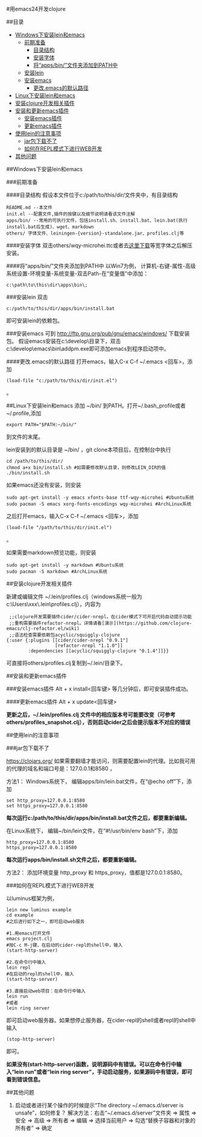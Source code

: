 ﻿#用emacs24开发clojure

##目录
- [Windows下安装lein和emacs](#windows-install-lein-emacs)
    - [前期准备](#preparation)
        - [目录结构](#folder-structure)
        - [安装字体](#install-font)
        - [将“apps/bin/”文件夹添加到PATH中](#add-to-path)
    - [安装lein](#install-lein)
    - [安装emacs](#install-emacs)
        - [更改.emacs的默认路径](#change-emacs-init)
- [Linux下安装lein和emacs](#linux-install-lein-emacs)
- [安装clojure开发相关插件](#install-clojure-profiles)
- [安装和更新emacs插件](#emacs-plugins)
    - [安装emacs插件](#install-emacs-plugins)
    - [更新emacs插件](#update-emacs-plugins)
- [使用lein的注意事项](#lein-notice)
    - [jar包下载不了](#jar-cannot-download)
    - [如何在REPL模式下进行WEB开发](#repl-web)
- [其他问题](#other-problem)

##<a name="windows-install-lein-emacs"/>Windows下安装lein和emacs

###<a name="preparation"/>前期准备

####<a name="folder-structure"/>目录结构
假设本文件位于c:/path/to/this/dir/文件夹中，有目录结构

    README.md --本文件
    init.el --配置文件,插件的按键以及细节说明请看该文件注解
    apps/bin/ --常用的可执行文件，包括install.sh、install.bat、lein.bat(执行install.bat后生成)、wget、markdown
    others/ 字体文件、leiningen-{version}-standalone.jar、profiles.clj等


####<a name="install-font"/>安装字体
双击others/wqy-microhei.ttc或者去[这里下载](http://sourceforge.net/projects/wqy/files/wqy-microhei/)等宽字体之后解压安装。

####<a name="add-to-path"/>将“apps/bin/”文件夹添加到PATH中
以Win7为例，
计算机-右键-属性-高级系统设置-环境变量-系统变量-双击Path-在“变量值”中添加：

    c:\path\to\this\dir\apps\bin\;

###<a name="install-lein"/>安装lein
双击

    c:/path/to/this/dir/apps/bin/install.bat

即可安装lein的依赖包。


###<a name="install-emacs"/>安装emacs
可到 http://ftp.gnu.org/pub/gnu/emacs/windows/ 下载安装包。
假设emacs安装在c:\develop\目录下，双击c:\develop\emacs\bin\addpm.exe即可添加emacs到程序启动项中。

####<a name="change-emacs-init"/>更改.emacs的默认路径
打开emacs，输入C-x C-f ~/.emacs <回车>，添加

    (load-file "c:/path/to/this/dir/init.el")

。


##<a name="linux-install-lein-emacs"/>Linux下安装lein和emacs
添加 ~/bin/ 到PATH。打开~/.bash_profile或者~/.profile,添加

	export PATH="$PATH:~/bin/"

到文件的末尾。

lein安装到的默认目录是 ~/bin/ ，git clone本项目后，在控制台中执行

	cd /path/to/this/dir/
	chmod a+x bin/install.sh #如需要修改默认目录，则修改LEIN_DIR的值
	./bin/install.sh


如果emacs还没有安装，则安装

	sudo apt-get install -y emacs xfonts-base ttf-wqy-microhei #Ubuntu系统
	sudo pacman -S emacs xorg-fonts-encodings wqy-microhei #ArchLinux系统


之后打开emacs，输入C-x C-f ~/.emacs <回车>，添加

    (load-file "/path/to/this/dir/init.el")

。


如果需要markdown预览功能，则安装

	sudo apt-get install -y markdown #Ubuntu系统
	sudo pacman -S markdown #ArchLinux系统


##<a name="install-clojure-profiles"/>安装clojure开发相关插件

新建或编辑文件 ~/.lein/profiles.clj（windows系统一般为c:\Users\xxx\\.lein\profiles.clj），内容为

     ;;clojure开发需要插件cider/cider-nrepl。在cider模式下可开启代码自动提示功能
     ;;重构需要插件refactor-nrepl。详情请看[演示](https://github.com/clojure-emacs/clj-refactor.el/wiki)
     ;;语法检查需要依赖包acyclic/squiggly-clojure
	{:user {:plugins [[cider/cider-nrepl "0.9.1"]
	                  [refactor-nrepl "1.1.0"]]
	        :dependencies [[acyclic/squiggly-clojure "0.1.4"]]}}

可直接将others/profiles.clj复制到~/.lein/目录下。


##<a name="emacs-plugins"/>安装和更新emacs插件

###<a name="update-emacs-plugins"/>安装emacs插件
Alt + x install<回车键>
等几分钟后，即可安装插件成功。

####<a name="update-emacs-plugins"/>更新emacs插件
Alt + x update<回车键>

**更新之后，~/.lein/profiles.clj 文件中的相应版本号可能要改变（可参考others/profiles_snapshot.clj），否则启动cider之后会提示版本不对应的错误**


##<a name="lein-notice"/>使用lein的注意事项

###<a name="jar-cannot-download"/>jar包下载不了

https://clojars.org/ 如果需要翻墙才能访问，则需要配置lein的代理。比如我可用的代理的域名和端口号是：127.0.0.1和8580 ，

方法1：
Windows系统下，
编辑apps/bin/lein.bat文件，在“@echo off”下，添加

    set http_proxy=127.0.0.1:8580
    set https_proxy=127.0.0.1:8580

**每次运行c:/path/to/this/dir/apps/bin/install.bat文件之后，都要重新编辑。**

在Linux系统下，
编辑~/bin/lein文件，在“#!/usr/bin/env bash”下，添加

	http_proxy=127.0.0.1:8580
	https_proxy=127.0.0.1:8580

**每次运行apps/bin/install.sh文件之后，都要重新编辑。**

方法2：
添加环境变量 http_proxy 和 https_proxy，值都是127.0.0.1:8580。


###<a name="repl-web"/>如何在REPL模式下进行WEB开发

以luminus框架为例，

	lein new luminus example
	cd example
	#之后进行如下之一，即可启动web服务

	#1.用emacs打开文件
	emacs project.clj
	#按C-c M-j键，在启动的cider-repl的shell中，输入
	(start-http-server)

	#2.在命令行中输入
	lein repl
	#在启动的repl的shell中，输入
	(start-http-server)

	#3.直接启动web项目：在命令行中输入
	lein run
	#或者
	lein ring server

即可启动web服务器。如果想停止服务器，在cider-repl的shell或者repl的shell中输入

	(stop-http-server)

即可。

**如果没有(start-http-server)函数，说明源码中有错误。可以在命令行中输入“lein run”或者“lein ring server”，手动启动服务，如果源码中有错误，即可看到错误信息。**

##<a name="other-problem"/>其他问题

1. 启动或者进行某个操作的时候提示“The directory ~/.emacs.d/server is unsafe”，如何修复？
解决方法：右击“~/.emacs.d/server”文件夹 => 属性 => 安全 => 高级 => 所有者 => 编辑 => 选择当前用户 => 勾选“替换子容器和对象的所有者” => 确定

